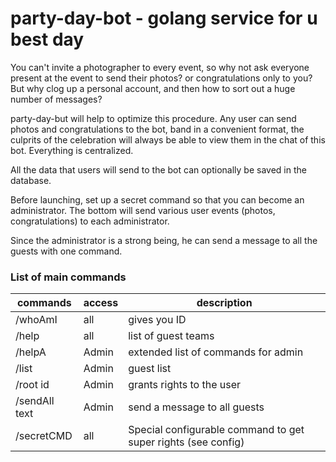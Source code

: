 # party-day-bot - golang service for u best day

You can't invite a photographer to every event, so why not ask everyone present
at the event to send their photos? or congratulations only to you? But why clog up a personal account, and then how to sort
out a huge number of messages?

party-day-but will help to optimize this procedure. Any user can send photos and congratulations to the bot,
band in a convenient format, the culprits of the celebration will always be able to view them in the chat of this bot.
Everything is centralized.

All the data that users will send to the bot can optionally be saved in the database.

Before launching, set up a secret command so that you can become an administrator. The bottom
will send various user events (photos, congratulations) to each administrator.

Since the administrator is a strong being, he can send a message to all the guests with one command.

### List of main commands
| commands      | access | description                                                   |
|---------------|--------|---------------------------------------------------------------|
| /whoAmI       | all    | gives you ID                                                  |
| /help         | all    | list of guest teams                                           |
| /helpA        | Admin  | extended list of commands for admin                           |
| /list         | Admin  | guest list                                                    |
| /root id      | Admin  | grants rights to the user                                     |
| /sendAll text | Admin  | send a message to all guests                                  |
| /secretCMD    | all    | Special configurable command to get super rights (see config) |
